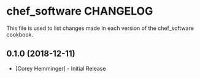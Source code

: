 # chef_software CHANGELOG

This file is used to list changes made in each version of the chef_software cookbook.

## 0.1.0 (2018-12-11)

- [Corey Hemminger] - Initial Release
